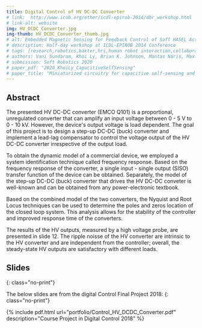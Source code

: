 ```yaml
---
title: Digital Control of HV DC-DC Converter
# link:  http://www.icub.org/other/icdl-epirob-2014/dbr_workshop.html
# link-alt: website
img: HV_DCDC_Converter.jpg 
img-thumb: HV_DCDC_Converter_thumb.jpg
# alt: Embedded Magnetic Sensing for Feedback Control of Soft HASEL Actuators 
# description: Half-day workshop at ICDL-EPIROB 2014 Conference
# tags: [research,robotics,baxter,hri,human robot interaction,collaborative manufacturing,human robot collaboration,advanced manufacturing,open source,github]
# authors: Vani Sundaram, Khoi Ly, Brian K. Johnson, Mantas Naris, Max Anderson, J. Sean Humbert, Nikolaus Correll, Mark Rentschler
# submission: Soft Robotics 2020
# paper_pdf: "2020_KhoiLy_CapacitiveSelfSensing"
# paper_title: "Miniaturized circuitry for capacitive self-sensing and closed-loop control of soft electrostatic transducers"
---
```


## Abstract

The presented HV DC-DC converter (EMCO Q101) is a proportional, unregulated converter that can amplify an input voltage between 0 - 5 V to 0 - 10 kV. However, the device's output voltage is load dependent. The goal of this project is to design a step-up DC-DC (buck) converter and implement a lead-lag compensator to control the voltage output of the HV DC-DC converter irrespective of the output load.

To obtain the dynamic model of a commercial device, we employed a system identification technique called frequency response. Based on the frequency response of the converter, a single input - single output (SISO) transfer function of the device can be obtained. Separately, the model of the step-up DC-DC (buck) converter that drives the HV DC-DC conveter is well-known and can be obtained from any power-electronic textbook.

Based on the combined model of the two converters, the Nyquist and Root Locus techniques can be used to determine the poles and zeros location of the closed loop system. This analysis allows for the stability of the controller and improved response time of the converters.

The results of the HV outputs, measured by a high voltage probe, are presented in slide 12. The ripple noisse of the HV converter are intrinsic to the HV converter and are independent from the controller; overall, the steady-state HV outputs are satisfactory with different loads.

## Slides
{: class="no-print"}

The below slides are from the digital Control Final Project 2018:
{: class="no-print"}

{% include pdf.html url="portfolio/Control_HV_DCDC_Converter.pdf" description="Course Project in Digital Control 2018" %}